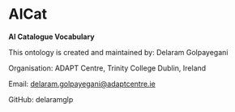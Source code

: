 # AICat

**AI Catalogue Vocabulary**


This ontology is created and maintained by: Delaram Golpayegani 

Organisation: ADAPT Centre, Trinity College Dublin, Ireland

Email: delaram.golpayegani@adaptcentre.ie 

GitHub: delaramglp


